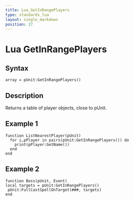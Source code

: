 ```yaml
---
title: Lua_GetInRangePlayers
type: standards_lua
layout: single_markdown
position: 27
---
```


# Lua GetInRangePlayers

## Syntax

```
array = pUnit:GetInRangePlayers()
```

## Description

Returns a table of player objects, close to pUnit.

## Example 1

```
function ListNearestPlayer(pUnit)
  for i,pPlayer in pairs(pUnit:GetInRangePlayers()) do
    print(pPlayer:GetName())
  end
end
```

## Example 2

```
function Boss(pUnit, Event)
local targets = pUnit:GetInRangePlayers()
 pUnit:FullCastSpellOnTarget(###, targets)
end
```